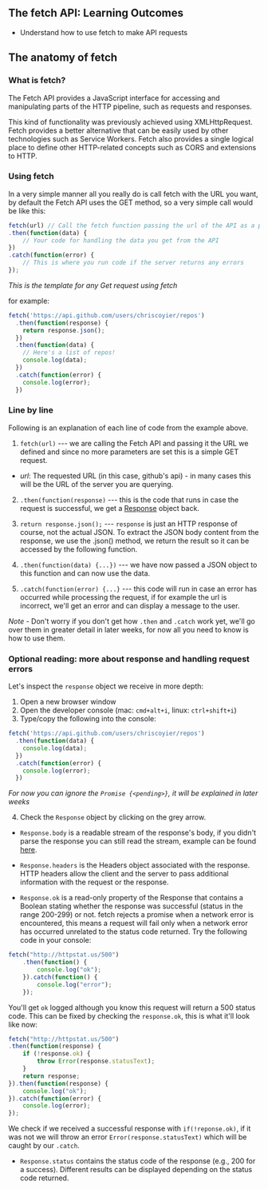 ## The fetch API: Learning Outcomes
* Understand how to use fetch to make API requests

## The anatomy of fetch

### What is fetch?
The Fetch API provides a JavaScript interface for accessing and manipulating parts of the HTTP pipeline, such as requests and responses.

This kind of functionality was previously achieved using XMLHttpRequest. Fetch provides a better alternative that can be easily used by other technologies such as Service Workers. Fetch also provides a single logical place to define other HTTP-related concepts such as CORS and extensions to HTTP.  

### Using fetch

In a very simple manner all you really do is call fetch with the URL you want, by default the Fetch API uses the GET method, so a very simple call would be like this:

```js
fetch(url) // Call the fetch function passing the url of the API as a parameter
.then(function(data) {
    // Your code for handling the data you get from the API
})
.catch(function(error) {
    // This is where you run code if the server returns any errors
});
```

*This is the template for any Get request using fetch*  

for example:

```js
fetch('https://api.github.com/users/chriscoyier/repos')
  .then(function(response) {
    return response.json();
  })
  .then(function(data) {
    // Here's a list of repos!
    console.log(data);
  })
  .catch(function(error) {
    console.log(error);
  })
```

### Line by line
Following is an explanation of each line of code from the example above.

1. `fetch(url)` --- we are calling the Fetch API and passing it the URL we defined and since no more parameters are set this is a simple GET request.
  - *url*: The requested URL (in this case, github's api) - in many cases this will be the URL of the server you are querying.

2. `.then(function(response)` --- this is the code that runs in case the request is successful, we get a [Response](https://developer.mozilla.org/en-US/docs/Web/API/Response) object back.

3. `return response.json();` --- `response` is just an HTTP response of course, not the actual JSON. To extract the JSON body content from the response, we use the .json() method, we return the result so it can be accessed by the following function.

4. `.then(function(data) {...})` --- we have now passed a JSON object to this function and can now use the data.

5. `.catch(function(error) {...}` --- this code will run in case an error has occurred while processing the request, if for example the url is incorrect, we'll get an error and can display a message to the user.

*Note* - Don't worry if you don't get how `.then` and `.catch` work yet, we'll go over them in greater detail in later weeks, for now all you need to know is how to use them.

### Optional reading: more about response and handling request errors
Let's inspect the `response` object we receive in more depth:

1. Open a new browser window
2. Open the developer console (mac: `cmd+alt+i`, linux: `ctrl+shift+i`)
3. Type/copy the following into the console:
```js
fetch('https://api.github.com/users/chriscoyier/repos')
  .then(function(data) {
    console.log(data);
  })
  .catch(function(error) {
    console.log(error);
  })
```
*For now you can ignore the `Promise {<pending>}`, it will be explained in later weeks*

4. Check the `Response` object by clicking on the grey arrow.


- `Response.body` is a readable stream of the response's body, if you didn't parse the response you can still read the stream, example can be found [here](https://developer.mozilla.org/en-US/docs/Web/API/Body/body#Example).

- `Response.headers` is the Headers object associated with the response. HTTP headers allow the client and the server to pass additional information with the request or the response.

- `Response.ok` is a read-only property of the Response that contains a Boolean stating whether the response was successful (status in the range 200-299) or not.
fetch rejects a promise when a network error is encountered, this means a request will fail only when a network error has occurred unrelated to the status code returned.
Try the following code in your console:
```js
fetch("http://httpstat.us/500")
    .then(function() {
        console.log("ok");
    }).catch(function() {
        console.log("error");
    });
```
You'll get `ok` logged although you know this request will return a 500 status code.
This can be fixed by checking the `response.ok`, this is what it'll look like now:
```js
fetch("http://httpstat.us/500")
.then(function(response) {
    if (!response.ok) {
        throw Error(response.statusText);
    }
    return response;
}).then(function(response) {
    console.log("ok");
}).catch(function(error) {
    console.log(error);
});
```
We check if we received a successful response with `if(!reponse.ok)`, if it was not we will throw an error `Error(response.statusText)` which will be caught by our `.catch`.

- `Response.status` contains the status code of the response (e.g., 200 for a success). Different results can be displayed depending on the status code returned.
